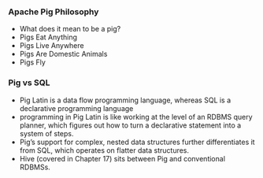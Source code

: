 ### Apache Pig Philosophy
- What does it mean to be a pig?
- Pigs Eat Anything
- Pigs Live Anywhere
- Pigs Are Domestic Animals
- Pigs Fly



### Pig vs SQL

* Pig Latin is a data flow programming language, whereas SQL is a declarative programming language
* programming in Pig Latin is like working at the level of an RDBMS query planner, which figures out how to turn a declarative statement into a system of steps.
* Pig’s support for complex, nested data structures further differentiates it from SQL, which operates on flatter data structures.
* Hive (covered in Chapter 17) sits between Pig and conventional RDBMSs.